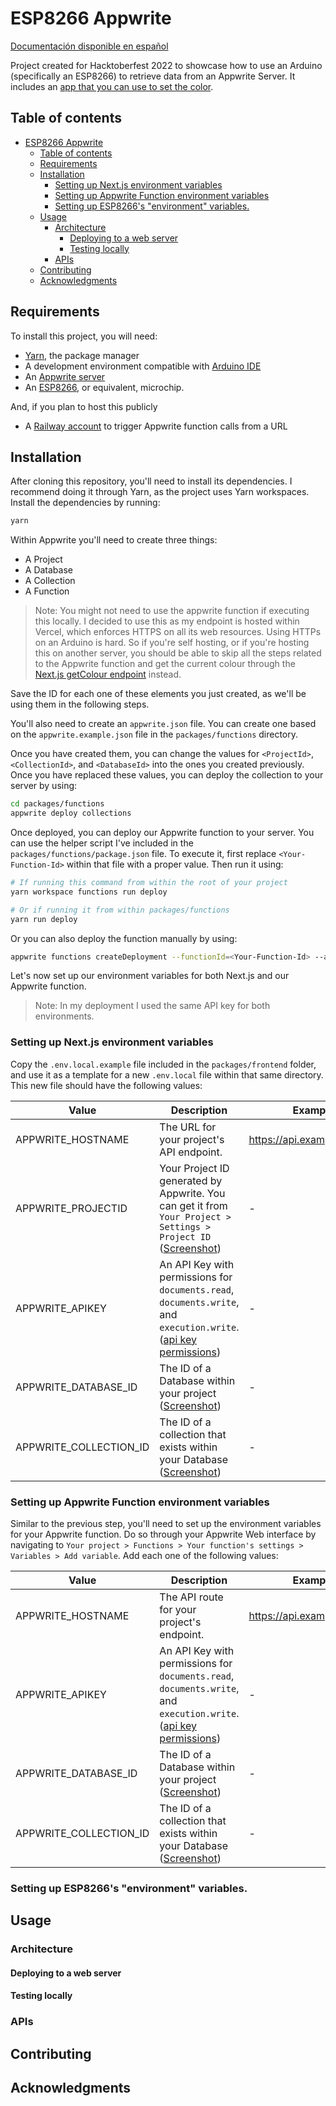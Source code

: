 # ESP8266 Appwrite

[Documentación disponible en español](/readme.es.md)

Project created for Hacktoberfest 2022 to showcase how to use an Arduino (specifically an ESP8266) to retrieve data from an Appwrite Server. It includes an [app that you can use to set the color](https://arduino-appwrite.axolodev.me/).

## Table of contents

- [ESP8266 Appwrite](#esp8266-appwrite)
  - [Table of contents](#table-of-contents)
  - [Requirements](#requirements)
  - [Installation](#installation)
    - [Setting up Next.js environment variables](#setting-up-nextjs-environment-variables)
    - [Setting up Appwrite Function environment variables](#setting-up-appwrite-function-environment-variables)
    - [Setting up ESP8266's "environment" variables.](#setting-up-esp8266s-environment-variables)
  - [Usage](#usage)
    - [Architecture](#architecture)
      - [Deploying to a web server](#deploying-to-a-web-server)
      - [Testing locally](#testing-locally)
    - [APIs](#apis)
  - [Contributing](#contributing)
  - [Acknowledgments](#acknowledgments)

## Requirements

To install this project, you will need:
- [Yarn](https://yarnpkg.com/), the package manager
- A development environment compatible with [Arduino IDE](https://www.arduino.cc/en/software/)
- An [Appwrite server](https://appwrite.io/docs/installation)
- An [ESP8266](https://en.wikipedia.org/wiki/ESP8266), or equivalent, microchip.

And, if you plan to host this publicly
- A [Railway account](https://railway.app/) to trigger Appwrite function calls from a URL

## Installation

After cloning this repository, you'll need to install its dependencies. I recommend doing it through Yarn, as the project uses Yarn workspaces. Install the dependencies by running:

```bash
yarn
```

Within Appwrite you'll need to create three things:
- A Project
- A Database
- A Collection
- A Function

> Note: You might not need to use the appwrite function if executing this locally. I decided to use this as my endpoint is hosted within Vercel, which enforces HTTPS on all its web resources. Using HTTPs on an Arduino is hard. So if you're self hosting, or if you're hosting this on another server, you should be able to skip all the steps related to the Appwrite function and get the current colour through the [Next.js getColour endpoint](packages/frontend/src/pages/api/getColor.ts) instead.

Save the ID for each one of these elements you just created, as we'll be using them in the following steps.

You'll also need to create an `appwrite.json` file. You can create one based on the `appwrite.example.json` file in the `packages/functions` directory. 

Once you have created them, you can change the values for `<ProjectId>`, `<CollectionId>`, and `<DatabaseId>` into the ones you created previously. Once you have replaced these values, you can deploy the collection to your server by using:

```bash
cd packages/functions
appwrite deploy collections
```

Once deployed, you can deploy our Appwrite function to your server. You can use the helper script I've included in the `packages/functions/package.json` file. To execute it, first replace `<Your-Function-Id>` within that file with a proper value. Then run it using:

```bash
# If running this command from within the root of your project
yarn workspace functions run deploy

# Or if running it from within packages/functions
yarn run deploy
```

Or you can also deploy the function manually by using:

```bash
appwrite functions createDeployment --functionId=<Your-Function-Id> --activate=true --entrypoint='src/getColor.js' --code='.'
```

Let's now set up our environment variables for both Next.js and our Appwrite function.

> Note: In my deployment I used the same API key for both environments.

### Setting up Next.js environment variables

Copy the `.env.local.example` file included in the `packages/frontend` folder, and use it as a template for a new `.env.local` file within that same directory. This new file should have the following values:

| Value| Description | Example |
| ------------------------------- | ----- | ---------------------------- |
| APPWRITE_HOSTNAME | The URL for your project's API endpoint. | https://api.example.com/v1 |
| APPWRITE_PROJECTID | Your Project ID generated by Appwrite. You can get it from `Your Project > Settings > Project ID` ([Screenshot](/githubAssets/screenshot-1.png)) | - |
| APPWRITE_APIKEY | An API Key with permissions for `documents.read`, `documents.write`, and `execution.write`. ([api key permissions](/githubAssets/03.api-key.png)) | - |
| APPWRITE_DATABASE_ID | The ID of a Database within your project ([Screenshot](/githubAssets/04.dbid-collectionid.png)) | - |
| APPWRITE_COLLECTION_ID | The ID of a collection that exists within your Database ([Screenshot](/githubAssets/04.dbid-collectionid.png)) | - |

### Setting up Appwrite Function environment variables

Similar to the previous step, you'll need to set up the environment variables for your Appwrite function. Do so through your Appwrite Web interface by navigating to `Your project > Functions > Your function's settings > Variables > Add variable`. Add each one of the following values:

| Value| Description | Example |
| ------------------------------- | ----- | ---------------------------- |
| APPWRITE_HOSTNAME | The API route for your project's endpoint. | https://api.example.com/v1 |
| APPWRITE_APIKEY | An API Key with permissions for `documents.read`, `documents.write`, and `execution.write`. ([api key permissions](/githubAssets/03.api-key.png)) | - |
| APPWRITE_DATABASE_ID | The ID of a Database within your project ([Screenshot](/githubAssets/04.dbid-collectionid.png)) | - |
| APPWRITE_COLLECTION_ID | The ID of a collection that exists within your Database ([Screenshot](/githubAssets/04.dbid-collectionid.png)) | - |

### Setting up ESP8266's "environment" variables.



## Usage

### Architecture

#### Deploying to a web server

#### Testing locally

### APIs

## Contributing

## Acknowledgments
